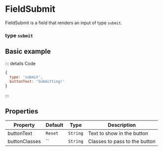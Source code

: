 # FieldSubmit
FieldSubmit is a field that renders an input of type `submit`.

### type `submit`

<script setup>
import FieldSubmitExample from '/components/examples/fields/FieldSubmitExample.vue'
</script>

## Basic example
::: details Code
```javascript
{
  type: 'submit',
  buttonText: 'Submitting!'
}
```
:::
<FieldSubmitExample />

## Properties
| Property      | Default | Type     | Description                   |
|---------------|---------|----------|-------------------------------|
| buttonText    | `Reset` | `String` | Text to show in the button    |
| buttonClasses | ``      | `String` | Classes to pass to the button |